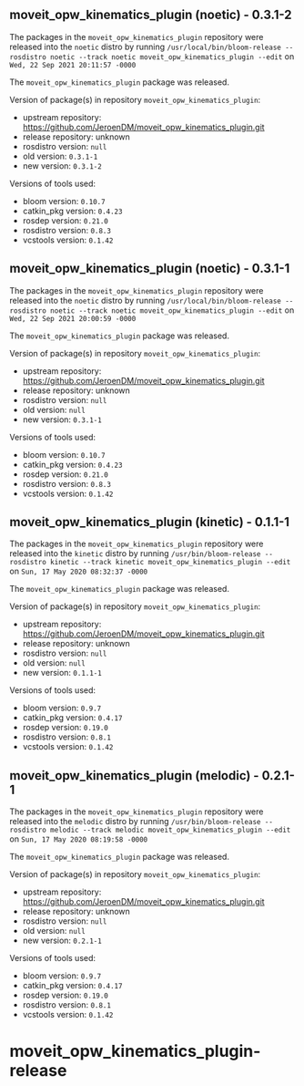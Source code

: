 ## moveit_opw_kinematics_plugin (noetic) - 0.3.1-2

The packages in the `moveit_opw_kinematics_plugin` repository were released into the `noetic` distro by running `/usr/local/bin/bloom-release --rosdistro noetic --track noetic moveit_opw_kinematics_plugin --edit` on `Wed, 22 Sep 2021 20:11:57 -0000`

The `moveit_opw_kinematics_plugin` package was released.

Version of package(s) in repository `moveit_opw_kinematics_plugin`:

- upstream repository: https://github.com/JeroenDM/moveit_opw_kinematics_plugin.git
- release repository: unknown
- rosdistro version: `null`
- old version: `0.3.1-1`
- new version: `0.3.1-2`

Versions of tools used:

- bloom version: `0.10.7`
- catkin_pkg version: `0.4.23`
- rosdep version: `0.21.0`
- rosdistro version: `0.8.3`
- vcstools version: `0.1.42`


## moveit_opw_kinematics_plugin (noetic) - 0.3.1-1

The packages in the `moveit_opw_kinematics_plugin` repository were released into the `noetic` distro by running `/usr/local/bin/bloom-release --rosdistro noetic --track noetic moveit_opw_kinematics_plugin --edit` on `Wed, 22 Sep 2021 20:00:59 -0000`

The `moveit_opw_kinematics_plugin` package was released.

Version of package(s) in repository `moveit_opw_kinematics_plugin`:

- upstream repository: https://github.com/JeroenDM/moveit_opw_kinematics_plugin.git
- release repository: unknown
- rosdistro version: `null`
- old version: `null`
- new version: `0.3.1-1`

Versions of tools used:

- bloom version: `0.10.7`
- catkin_pkg version: `0.4.23`
- rosdep version: `0.21.0`
- rosdistro version: `0.8.3`
- vcstools version: `0.1.42`


## moveit_opw_kinematics_plugin (kinetic) - 0.1.1-1

The packages in the `moveit_opw_kinematics_plugin` repository were released into the `kinetic` distro by running `/usr/bin/bloom-release --rosdistro kinetic --track kinetic moveit_opw_kinematics_plugin --edit` on `Sun, 17 May 2020 08:32:37 -0000`

The `moveit_opw_kinematics_plugin` package was released.

Version of package(s) in repository `moveit_opw_kinematics_plugin`:

- upstream repository: https://github.com/JeroenDM/moveit_opw_kinematics_plugin.git
- release repository: unknown
- rosdistro version: `null`
- old version: `null`
- new version: `0.1.1-1`

Versions of tools used:

- bloom version: `0.9.7`
- catkin_pkg version: `0.4.17`
- rosdep version: `0.19.0`
- rosdistro version: `0.8.1`
- vcstools version: `0.1.42`


## moveit_opw_kinematics_plugin (melodic) - 0.2.1-1

The packages in the `moveit_opw_kinematics_plugin` repository were released into the `melodic` distro by running `/usr/bin/bloom-release --rosdistro melodic --track melodic moveit_opw_kinematics_plugin --edit` on `Sun, 17 May 2020 08:19:58 -0000`

The `moveit_opw_kinematics_plugin` package was released.

Version of package(s) in repository `moveit_opw_kinematics_plugin`:

- upstream repository: https://github.com/JeroenDM/moveit_opw_kinematics_plugin.git
- release repository: unknown
- rosdistro version: `null`
- old version: `null`
- new version: `0.2.1-1`

Versions of tools used:

- bloom version: `0.9.7`
- catkin_pkg version: `0.4.17`
- rosdep version: `0.19.0`
- rosdistro version: `0.8.1`
- vcstools version: `0.1.42`


# moveit_opw_kinematics_plugin-release